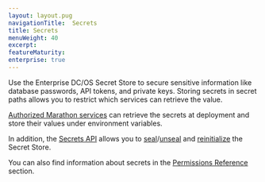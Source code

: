 ```yaml
---
layout: layout.pug
navigationTitle:  Secrets
title: Secrets
menuWeight: 40
excerpt:
featureMaturity:
enterprise: true
---
```


Use the Enterprise DC/OS Secret Store to secure sensitive information like database passwords, API tokens, and private keys. Storing secrets in secret paths allows you to restrict which services can retrieve the value.

[Authorized Marathon services](/docs/1.10/overview/security/spaces/) can retrieve the secrets at deployment and store their values under environment variables.

In addition, the [Secrets API](/docs/1.10/security/ent/secrets/secrets-api/) allows you to [seal](/docs/1.10/security/ent/secrets/seal-store/)/[unseal](/docs/1.10/security/ent/secrets/unseal-store/) and [reinitialize](/docs/1.10/security/ent/secrets/custom-key/) the Secret Store.

You can also find information about secrets in the [Permissions Reference](/docs/1.10/security/ent/perms-reference/#secrets) section.
